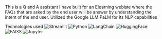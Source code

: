 
This is a Q and A assistant I have built for an Elearning webiste where the FAQs that are asked by the end user will be answer by understanding the intent of the end user.
Utilized the Google LLM PaLM for its NLP capabilities

Technologies used 
![Streamlit](https://img.shields.io/badge/-streamlit-333333?style=flat&logo=streamlit)
![Python](https://img.shields.io/badge/-Python-333333?style=flat&logo=python)
![LangChain](https://img.shields.io/badge/-LangChain-333333?style=flat&logo=LangChain)
![HuggingFace](https://img.shields.io/badge/-HuggingFaceEmbedding-333333?style=flat&logo=HuggingFaceEmbedding)
![FAISS](https://img.shields.io/badge/-FAISS-333333?style=flat&logo=FAISS)
![Jupyter](https://img.shields.io/badge/-Jupyter-333333?style=flat&logo=Jupyter)

